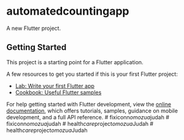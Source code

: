 # automatedcountingapp

A new Flutter project.

## Getting Started

This project is a starting point for a Flutter application.

A few resources to get you started if this is your first Flutter project:

- [Lab: Write your first Flutter app](https://docs.flutter.dev/get-started/codelab)
- [Cookbook: Useful Flutter samples](https://docs.flutter.dev/cookbook)

For help getting started with Flutter development, view the
[online documentation](https://docs.flutter.dev/), which offers tutorials,
samples, guidance on mobile development, and a full API reference.
#   f i x i c o n n _ o m o z u a _ j u d a h  
 #   f i x i c o n n _ o m o z u a _ j u d a h  
 #   h e a l t h _ c a r e _ p r o j e c t _ o m o z u a _ J u d a h  
 #   h e a l t h _ c a r e _ p r o j e c t _ o m o z u a _ J u d a h  
 